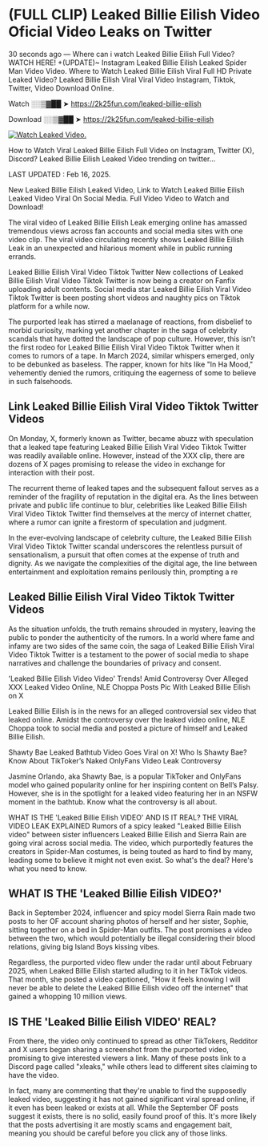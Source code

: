 # (FULL CLIP) Leaked Billie Eilish Video Oficial Video Leaks on Twitter

30 seconds ago — Where can i watch Leaked Billie Eilish Full Video? WATCH HERE! +(UPDATE)~ Instagram Leaked Billie Eilish Leaked Spider Man Video Video. Where to Watch Leaked Billie Eilish Viral Full HD Private Leaked Video? Leaked Billie Eilish Viral Viral Video Instagram, Tiktok, Twitter, Video Download Online.

Watch ░░▒▓██ ➤ https://2k25fun.com/leaked-billie-eilish

Download ░░▒▓██ ➤ https://2k25fun.com/leaked-billie-eilish

[![Watch Leaked Video.](https://miro.medium.com/v2/resize:fit:828/format:webp/1*cilzJN44JGOrTw9NJCrNHA.gif "Watch Leaked Video")](https://2k25fun.com/leaked-billie-eilish)

How to Watch Viral Leaked Billie Eilish Full Video on Instagram, Twitter (X), Discord? Leaked Billie Eilish Leaked Video trending on twitter...

LAST UPDATED : Feb 16, 2025.

New Leaked Billie Eilish Leaked Video, Link to Watch Leaked Billie Eilish Leaked Video Viral On Social Media. Full Video Video to Watch and Download!

The viral video of Leaked Billie Eilish Leak emerging online has amassed tremendous views across fan accounts and social media sites with one video clip. The viral video circulating recently shows Leaked Billie Eilish Leak in an unexpected and hilarious moment while in public running errands.

Leaked Billie Eilish Viral Video Tiktok Twitter New collections of Leaked Billie Eilish Viral Video Tiktok Twitter is now being a creator on Fanfix uploading adult contents. Social media star Leaked Billie Eilish Viral Video Tiktok Twitter is been posting short videos and naughty pics on Tiktok platform for a while now.

The purported leak has stirred a maelanage of reactions, from disbelief to morbid curiosity, marking yet another chapter in the saga of celebrity scandals that have dotted the landscape of pop culture. However, this isn't the first rodeo for Leaked Billie Eilish Viral Video Tiktok Twitter when it comes to rumors of a tape. In March 2024, similar whispers emerged, only to be debunked as baseless. The rapper, known for hits like "In Ha Mood," vehemently denied the rumors, critiquing the eagerness of some to believe in such falsehoods.

## Link Leaked Billie Eilish Viral Video Tiktok Twitter Videos

On Monday, X, formerly known as Twitter, became abuzz with speculation that a leaked tape featuring Leaked Billie Eilish Viral Video Tiktok Twitter was readily available online. However, instead of the XXX clip, there are dozens of X pages promising to release the video in exchange for interaction with their post.

The recurrent theme of leaked tapes and the subsequent fallout serves as a reminder of the fragility of reputation in the digital era. As the lines between private and public life continue to blur, celebrities like Leaked Billie Eilish Viral Video Tiktok Twitter find themselves at the mercy of internet chatter, where a rumor can ignite a firestorm of speculation and judgment.

In the ever-evolving landscape of celebrity culture, the Leaked Billie Eilish Viral Video Tiktok Twitter scandal underscores the relentless pursuit of sensationalism, a pursuit that often comes at the expense of truth and dignity. As we navigate the complexities of the digital age, the line between entertainment and exploitation remains perilously thin, prompting a re

##  Leaked Billie Eilish Viral Video Tiktok Twitter Videos

As the situation unfolds, the truth remains shrouded in mystery, leaving the public to ponder the authenticity of the rumors. In a world where fame and infamy are two sides of the same coin, the saga of Leaked Billie Eilish Viral Video Tiktok Twitter is a testament to the power of social media to shape narratives and challenge the boundaries of privacy and consent.

'Leaked Billie Eilish Video Video' Trends! Amid Controversy Over Alleged XXX Leaked Video Online, NLE Choppa Posts Pic With Leaked Billie Eilish on X

Leaked Billie Eilish is in the news for an alleged controversial sex video that leaked online. Amidst the controversy over the leaked video online, NLE Choppa took to social media and posted a picture of himself and Leaked Billie Eilish.

Shawty Bae Leaked Bathtub Video Goes Viral on X! Who Is Shawty Bae? Know About TikToker’s Naked OnlyFans Video Leak Controversy

Jasmine Orlando, aka Shawty Bae, is a popular TikToker and OnlyFans model who gained popularity online for her inspiring content on Bell’s Palsy. However, she is in the spotlight for a leaked video featuring her in an NSFW moment in the bathtub. Know what the controversy is all about.

WHAT IS THE 'Leaked Billie Eilish VIDEO' AND IS IT REAL? THE VIRAL VIDEO LEAK EXPLAINED Rumors of a spicy leaked "Leaked Billie Eilish video" between sister influencers Leaked Billie Eilish and Sierra Rain are going viral across social media. The video, which purportedly features the creators in Spider-Man costumes, is being touted as hard to find by many, leading some to believe it might not even exist. So what's the deal? Here's what you need to know.

## WHAT IS THE 'Leaked Billie Eilish VIDEO?'

Back in September 2024, influencer and spicy model Sierra Rain made two posts to her OF account sharing photos of herself and her sister, Sophie, sitting together on a bed in Spider-Man outfits. The post promises a video between the two, which would potentially be illegal considering their blood relations, giving big Island Boys kissing vibes.

Regardless, the purported video flew under the radar until about February 2025, when Leaked Billie Eilish started alluding to it in her TikTok videos. That month, she posted a video captioned, "How it feels knowing I will never be able to delete the Leaked Billie Eilish video off the internet" that gained a whopping 10 million views.

## IS THE 'Leaked Billie Eilish VIDEO' REAL?

From there, the video only continued to spread as other TikTokers, Redditor and X users began sharing a screenshot from the purported video, promising to give interested viewers a link. Many of these posts link to a Discord page called "xleaks," while others lead to different sites claiming to have the video.

In fact, many are commenting that they're unable to find the supposedly leaked video, suggesting it has not gained significant viral spread online, if it even has been leaked or exists at all. While the September OF posts suggest it exists, there is no solid, easily found proof of this. It's more likely that the posts advertising it are mostly scams and engagement bait, meaning you should be careful before you click any of those links.